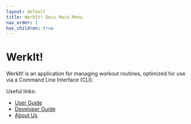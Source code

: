 ```yaml
---
layout: default
title: WerkIt! Docs Main Menu
nav_order: 1
has_children: true
---
```


# WerkIt!

WerkIt! is an application for managing workout routines,
optimized for use via a Command Line Interface (CLI).

Useful links:
* [User Guide](UserGuide.md)
* [Developer Guide](DeveloperGuide.md)
* [About Us](AboutUs.md)

